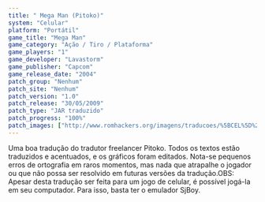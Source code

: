 ```yaml
---
title: " Mega Man (Pitoko)"
system: "Celular"
platform: "Portátil"
game_title: "Mega Man"
game_category: "Ação / Tiro / Plataforma"
game_players: "1"
game_developer: "Lavastorm"
game_publisher: "Capcom"
game_release_date: "2004"
patch_group: "Nenhum"
patch_site: "Nenhum"
patch_version: "1.0"
patch_release: "30/05/2009"
patch_type: "JAR traduzido"
patch_progress: "100%"
patch_images: ["http://www.romhackers.org/imagens/traducoes/%5BCEL%5D%20Mega%20Man%20-%20Pitoko%20-%201.png","http://www.romhackers.org/imagens/traducoes/%5BCEL%5D%20Mega%20Man%20-%20Pitoko%20-%202.png","http://www.romhackers.org/imagens/traducoes/%5BCEL%5D%20Mega%20Man%20-%20Pitoko%20-%203.png"]
---
```

Uma boa tradução do tradutor freelancer Pitoko. Todos os textos estão traduzidos e acentuados, e os gráficos foram editados. Nota-se pequenos erros de ortografia em raros momentos, mas nada que atrapalhe o jogador ou que não possa ser resolvido em futuras versões da tradução.OBS: Apesar desta tradução ser feita para um jogo de celular, é possível jogá-la em seu computador. Para isso, basta ter o emulador SjBoy.